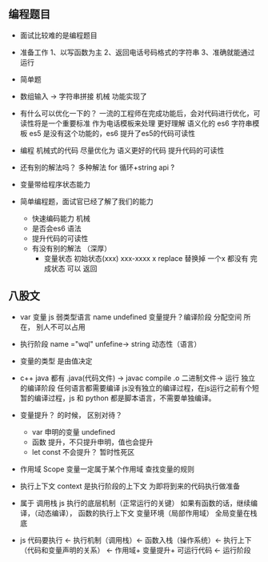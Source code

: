 ## 编程题目
  - 面试比较难的是编程题目
  - 准备工作
   1、以写函数为主
   2、返回电话号码格式的字符串
   3、准确就能通过运行
   
- 简单题
 - 数组输入 -> 字符串拼接  机械 
  功能实现了
 - 有什么可以优化一下的？
   一流的工程师在完成功能后，会对代码进行优化，可读性将是一个重要标准
   作为电话模板来处理 更好理解 语义化的
   es6 字符串模板 es5 是没有这个功能的，es6 提升了es5的代码可读性


 - 编程 机械式的代码 尽量优化为 语义更好的代码 提升代码的可读性
 - 还有别的解法吗？ 多种解法 
    for 循环+string api ?
 
 - 变量带给程序状态能力

- 简单编程题，面试官已经了解了我们的能力
  - 快速编码能力 机械
  - 是否会es6 语法
  - 提升代码的可读性
  - 有没有别的解法 （深厚）
    - 变量状态
      初始状态(xxx) xxx-xxxx
      x replace 替换掉
      一个x 都没有 完成状态 可以 返回

## 八股文
  - var 变量 js 弱类型语言
    name undefined 变量提升？编译阶段 
    分配空间 所在， 别人不可以占用
  - 执行阶段 name ="wql"
    unfefine-> string  动态性（语言）
  - 变量的类型 是由值决定
  - c++ java 都有 .java(代码文件) -> javac compile .o 二进制文件-> 运行
  独立的编译阶段
  任何语言都需要编译
  js没有独立的编译过程，在js运行之前有个短暂的编译过程，js 和 python 都是脚本语言，不需要单独编译。

- 变量提升？ 的时候， 区别对待？
  - var 申明的变量 undefined
  - 函数 提升，不只提升申明，值也会提升
  - let const 不会提升？ 暂时性死区

- 作用域 Scope
  变量一定属于某个作用域
  查找变量的规则

- 执行上下文 context 
 是执行阶段的上下文 为即将到来的代码执行做准备
  
- 属于 调用栈
  js 执行的底层机制（正常运行的关键）
  如果有函数的话，继续编译，（动态编译），
  函数的执行上下文 变量环境（局部作用域）
  全局变量在栈底

- js 代码要执行 <- 执行机制（调用栈）<- 函数入栈（操作系统）<- 执行上下（代码和变量声明的关系） <- 作用域+ 变量提升+ 可运行代码 <- 运行阶段

